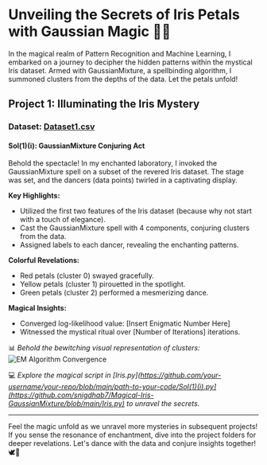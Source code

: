 # Unveiling the Secrets of Iris Petals with Gaussian Magic 🌺✨

In the magical realm of Pattern Recognition and Machine Learning, I embarked on a journey to decipher the hidden patterns within the mystical Iris dataset. Armed with GaussianMixture, a spellbinding algorithm, I summoned clusters from the depths of the data. Let the petals unfold!

## Project 1: Illuminating the Iris Mystery

### Dataset: [Dataset1.csv](https://github.com/snigdhab7/Magical-Iris-GaussianMixture/blob/main/Dataset1.csv)

#### Sol(1)(i): GaussianMixture Conjuring Act

Behold the spectacle! In my enchanted laboratory, I invoked the GaussianMixture spell on a subset of the revered Iris dataset. The stage was set, and the dancers (data points) twirled in a captivating display.

**Key Highlights:**
- Utilized the first two features of the Iris dataset (because why not start with a touch of elegance).
- Cast the GaussianMixture spell with 4 components, conjuring clusters from the data.
- Assigned labels to each dancer, revealing the enchanting patterns.

**Colorful Revelations:**
- Red petals (cluster 0) swayed gracefully.
- Yellow petals (cluster 1) pirouetted in the spotlight.
- Green petals (cluster 2) performed a mesmerizing dance.

**Magical Insights:**
- Converged log-likelihood value: [Insert Enigmatic Number Here]
- Witnessed the mystical ritual over [Number of Iterations] iterations.

📊 *Behold the bewitching visual representation of clusters:*
![EM Algorithm Convergence](https://user-images.githubusercontent.com/62890614/233840589-a49a7481-d081-47fc-a9df-0eb0e6a71350.png)

💻 *Explore the magical script in [Iris.py](https://github.com/your-username/your-repo/blob/main/path-to-your-code/Sol(1)(i).py](https://github.com/snigdhab7/Magical-Iris-GaussianMixture/blob/main/Iris.py)  to unravel the secrets.*

---

Feel the magic unfold as we unravel more mysteries in subsequent projects! If you sense the resonance of enchantment, dive into the project folders for deeper revelations. Let's dance with the data and conjure insights together! 🕊💫
